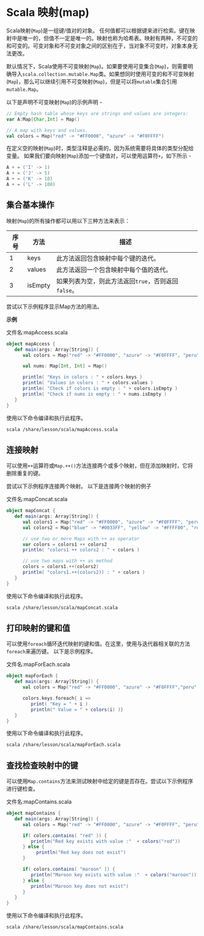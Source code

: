 # Scala 映射(map)

Scala映射(`Map`)是一组键/值对的对象。 任何值都可以根据键来进行检索。键在映射中是唯一的，但值不一定是唯一的。映射也称为哈希表。映射有两种，不可变的和可变的。可变对象和不可变对象之间的区别在于，当对象不可变时，对象本身无法更改。

默认情况下，Scala使用不可变映射(`Map`)。如果要使用可变集合(`Map`)，则需要明确导入`scala.collection.mutable.Map`类。如果想同时使用可变的和不可变映射(`Map`)，那么可以继续引用不可变映射(`Map`)，但是可以将`mutable`集合引用`mutable.Map`。

以下是声明不可变映射(`Map`)的示例声明 -

```scala
// Empty hash table whose keys are strings and values are integers:
var A:Map[Char,Int] = Map()

// A map with keys and values.
val colors = Map("red" -> "#FF0000", "azure" -> "#F0FFFF")
```

在定义空的映射(`Map`)时，类型注释是必需的，因为系统需要将具体的类型分配给变量。 如果我们要向映射(`Map`)添加一个键值对，可以使用运算符`+`，如下所示 - 

```scala
A + = ('I' -> 1)
A + = ('J' -> 5)
A + = ('K' -> 10)
A + = ('L' -> 100)
```

## 集合基本操作

映射(`Map`)的所有操作都可以用以下三种方法来表示：

| 序号 | 方法    | 描述                                                |
| ---- | ------- | --------------------------------------------------- |
| 1    | keys    | 此方法返回包含映射中每个键的迭代。                  |
| 2    | values  | 此方法返回一个包含映射中每个值的迭代。              |
| 3    | isEmpty | 如果列表为空，则此方法返回`true`，否则返回`false`。 |

尝试以下示例程序显示Map方法的用法。

**示例**

文件名:mapAccess.scala

```scala
object mapAccess {
   def main(args: Array[String]) {
      val colors = Map("red" -> "#FF0000", "azure" -> "#F0FFFF", "peru" -> "#CD853F")

      val nums: Map[Int, Int] = Map()

      println( "Keys in colors : " + colors.keys )
      println( "Values in colors : " + colors.values )
      println( "Check if colors is empty : " + colors.isEmpty )
      println( "Check if nums is empty : " + nums.isEmpty )
   }
}
```

使用以下命令编译和执行此程序。

```bash
scala /share/lesson/scala/mapAccess.scala
```

## 连接映射

可以使用`++`运算符或`Map.++()`方法连接两个或多个映射，但在添加映射时，它将删除重复的键。

尝试以下示例程序连接两个映射。
以下是连接两个映射的例子

文件名:mapConcat.scala

```scala
object mapConcat {
   def main(args: Array[String]) {
      val colors1 = Map("red" -> "#FF0000", "azure" -> "#F0FFFF", "peru" -> "#CD853F")
      val colors2 = Map("blue" -> "#0033FF", "yellow" -> "#FFFF00", "red" -> "#FF0000")

      // use two or more Maps with ++ as operator
      var colors = colors1 ++ colors2
      println( "colors1 ++ colors2 : " + colors )

      // use two maps with ++ as method
      colors = colors1.++(colors2)
      println( "colors1.++(colors2)) : " + colors )
   }
}
```

使用以下命令编译和执行此程序。

```bash
scala /share/lesson/scala/mapConcat.scala
```

## 打印映射的键和值

可以使用`foreach`循环迭代映射的键和值。在这里，使用与迭代器相关联的方法`foreach`来遍历键。 以下是示例程序。

文件名:mapForEach.scala

```scala
object mapForEach {
   def main(args: Array[String]) {
      val colors = Map("red" -> "#FF0000", "azure" -> "#F0FFFF","peru" -> "#CD853F")

      colors.keys.foreach{ i =>  
         print( "Key = " + i )
         println(" Value = " + colors(i) )}
   }
}
```

使用以下命令编译和执行此程序。

```bash
scala /share/lesson/scala/mapForEach.scala
```

## 查找检查映射中的键

可以使用`Map.contains`方法来测试映射中给定的键是否存在。尝试以下示例程序进行键检查。

文件名:mapContains.scala

```scala
object mapContains {
   def main(args: Array[String]) {
      val colors = Map("red" -> "#FF0000", "azure" -> "#F0FFFF", "peru" -> "#CD853F")

      if( colors.contains( "red" )) {
         println("Red key exists with value :"  + colors("red"))
      } else {
           println("Red key does not exist")
      }

      if( colors.contains( "maroon" )) {
         println("Maroon key exists with value :"  + colors("maroon"))
      } else {
         println("Maroon key does not exist")
      }
   }
}
```

使用以下命令编译和执行此程序。

```bash
scala /share/lesson/scala/mapContains.scala
```